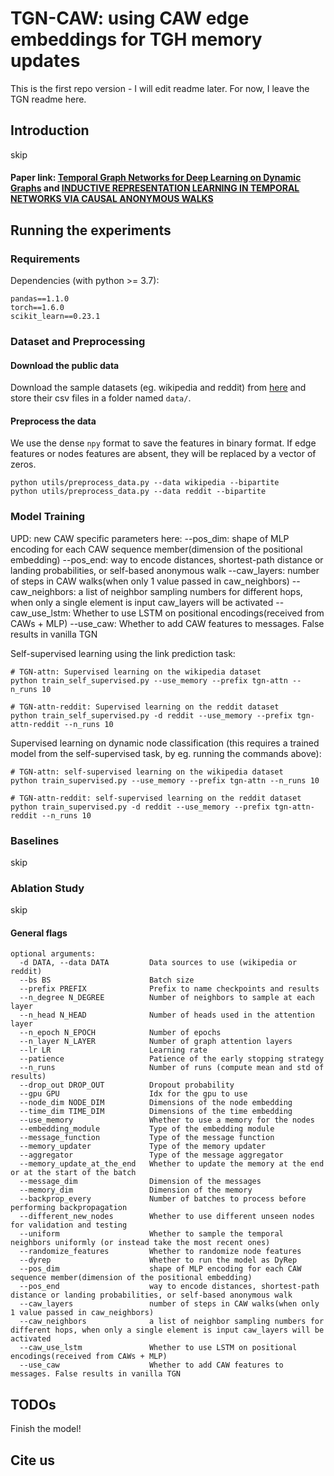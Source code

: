 # TGN-CAW: using CAW edge embeddings for TGH memory updates

This is the first repo version - I will edit readme later. For now, I leave the TGN readme here.



## Introduction

skip


#### Paper link: [Temporal Graph Networks for Deep Learning on Dynamic Graphs](https://arxiv.org/abs/2006.10637) and [INDUCTIVE REPRESENTATION LEARNING IN TEMPORAL NETWORKS VIA CAUSAL ANONYMOUS WALKS](https://arxiv.org/pdf/2101.05974.pdf)


## Running the experiments

### Requirements

Dependencies (with python >= 3.7):

```{bash}
pandas==1.1.0
torch==1.6.0
scikit_learn==0.23.1
```

### Dataset and Preprocessing

#### Download the public data
Download the sample datasets (eg. wikipedia and reddit) from
[here](http://snap.stanford.edu/jodie/) and store their csv files in a folder named
```data/```.

#### Preprocess the data
We use the dense `npy` format to save the features in binary format. If edge features or nodes 
features are absent, they will be replaced by a vector of zeros. 
```{bash}
python utils/preprocess_data.py --data wikipedia --bipartite
python utils/preprocess_data.py --data reddit --bipartite
```



### Model Training

UPD: new CAW specific parameters here:
--pos_dim: shape of MLP encoding for each CAW sequence member(dimension of the positional embedding)
--pos_end: way to encode distances, shortest-path distance or landing probabilities, or self-based anonymous walk
--caw_layers: number of steps in CAW walks(when only 1 value passed in caw_neighbors)
--caw_neighbors: a list of neighbor sampling numbers for different hops, when only a single element is input caw_layers will be activated
--caw_use_lstm: Whether to use LSTM on positional encodings(received from CAWs + MLP)
--use_caw: Whether to add CAW features to messages. False results in vanilla TGN

Self-supervised learning using the link prediction task:
```{bash}
# TGN-attn: Supervised learning on the wikipedia dataset
python train_self_supervised.py --use_memory --prefix tgn-attn --n_runs 10

# TGN-attn-reddit: Supervised learning on the reddit dataset
python train_self_supervised.py -d reddit --use_memory --prefix tgn-attn-reddit --n_runs 10
```

Supervised learning on dynamic node classification (this requires a trained model from 
the self-supervised task, by eg. running the commands above):
```{bash}
# TGN-attn: self-supervised learning on the wikipedia dataset
python train_supervised.py --use_memory --prefix tgn-attn --n_runs 10

# TGN-attn-reddit: self-supervised learning on the reddit dataset
python train_supervised.py -d reddit --use_memory --prefix tgn-attn-reddit --n_runs 10
```

### Baselines

skip


### Ablation Study

skip


#### General flags

```{txt}
optional arguments:
  -d DATA, --data DATA         Data sources to use (wikipedia or reddit)
  --bs BS                      Batch size
  --prefix PREFIX              Prefix to name checkpoints and results
  --n_degree N_DEGREE          Number of neighbors to sample at each layer
  --n_head N_HEAD              Number of heads used in the attention layer
  --n_epoch N_EPOCH            Number of epochs
  --n_layer N_LAYER            Number of graph attention layers
  --lr LR                      Learning rate
  --patience                   Patience of the early stopping strategy
  --n_runs                     Number of runs (compute mean and std of results)
  --drop_out DROP_OUT          Dropout probability
  --gpu GPU                    Idx for the gpu to use
  --node_dim NODE_DIM          Dimensions of the node embedding
  --time_dim TIME_DIM          Dimensions of the time embedding
  --use_memory                 Whether to use a memory for the nodes
  --embedding_module           Type of the embedding module
  --message_function           Type of the message function
  --memory_updater             Type of the memory updater
  --aggregator                 Type of the message aggregator
  --memory_update_at_the_end   Whether to update the memory at the end or at the start of the batch
  --message_dim                Dimension of the messages
  --memory_dim                 Dimension of the memory
  --backprop_every             Number of batches to process before performing backpropagation
  --different_new_nodes        Whether to use different unseen nodes for validation and testing
  --uniform                    Whether to sample the temporal neighbors uniformly (or instead take the most recent ones)
  --randomize_features         Whether to randomize node features
  --dyrep                      Whether to run the model as DyRep
  --pos_dim                    shape of MLP encoding for each CAW sequence member(dimension of the positional embedding)
  --pos_end                    way to encode distances, shortest-path distance or landing probabilities, or self-based anonymous walk
  --caw_layers                 number of steps in CAW walks(when only 1 value passed in caw_neighbors)
  --caw_neighbors              a list of neighbor sampling numbers for different hops, when only a single element is input caw_layers will be activated
  --caw_use_lstm               Whether to use LSTM on positional encodings(received from CAWs + MLP)
  --use_caw                    Whether to add CAW features to messages. False results in vanilla TGN
```

## TODOs 

Finish the model!

## Cite us

```skip
```



